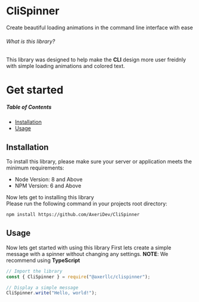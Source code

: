 # CliSpinner
Create beautiful loading animations in the command line interface with ease 

###### What is this library?
This library was designed to help make the **CLI** design more user freidnly with simple loading animations and colored text.

# Get started

##### Table of Contents
 - [Installation](#Installation)
 - [Usage](#usage)

## Installation
To install this library, please make sure your server or application meets the minimum requirements:
 - Node Version: 8 and Above
 - NPM Version: 6 and Above

Now lets get to installing this library<br />
Please run the following command in your projects root directory:
```bash
npm install https://github.com/AxeriDev/CliSpinner
```

## Usage
Now lets get started with using this library
First lets create a simple message with a spinner without changing any settings.
**NOTE**: We recommend using __TypeScript__

```typescript
// Import the library
const { CliSpinner } = require("@axerllc/clispinner");

// Display a simple message
CliSpinner.write("Hello, world!");
```
